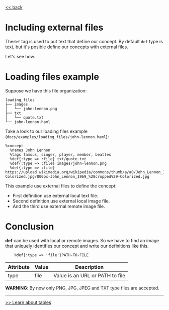 
[<< back](README.md)

# Including external files

The`def` tag is used to put text that define our concept.
By default `def` type is text, but it's posible define our concepts with external files.

Let's see how.

# Loading files example

Suppose we have this file organization:

```
loading_files
├── images
│   └── john-lennon.png
├── txt
│   └── quote.txt
└── john-lennon.haml
```

Take a look to our loading files example (`docs/examples/loading_files/john-lennon.haml`):

```
%concept
  %names John Lennon
  %tags famous, singer, player, member, beatles
  %def{:type => :file} txt/quote.txt
  %def{:type => :file} images/john-lennon.png
  %def{:type => :file} https://upload.wikimedia.org/wikipedia/commons/thumb/a/a0/John_Lennon_1969_%28cropped%29-Colorized.jpg/800px-John_Lennon_1969_%28cropped%29-Colorized.jpg
```

This example use external files to define the concept:
* First definition use external local text file.
* Second definition use external local image file.
* And the third use external remote image file.

# Conclusion

**def** can be used with local or remote images. So we have to find an image that uniquely identifies our concept and write our definitions like this.

```
    %def{:type => 'file'}PATH-TO-FILE
```

| Attribute | Value | Description  |
| --------- | ----- | ------------ |
| type      | file  | Value is an URL or PATH to file |

**WARNING**: By now only PNG, JPG, JPEG and TXT type files are accepted.

---
[>> Learn about tables](tables.md)
